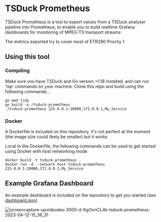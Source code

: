 # TSDuck Prometheus

TSDuck Prometheus is a tool to export values from a TSDuck analyser pipeline into Prometheus, to enable you to build realtime Grafana dashboards for monitoring of MPEG-TS transport streams

The metrics exported try to cover most of ETR290 Priority 1

## Using this tool

### Compiling 

Make sure you have TSDuck and Go version >1.18 installed, and can run 'tsp' commands on your machine. Clone this repo and build using the following commands...

```
go mod tidy
go build -o /tsduck-prometheus
./tsduck-prometheus 225.0.0.1:20000,172.0.0.1,My_Service
```

### Docker

A Dockerfile is included on this repository, it's not perfect at the moment (the image size could likely be smaller) but it works

Local to the Dockerfile, the following commands can be used to get started using Docker with host networking mode 

```
docker build -t tsduck-prometheus .
docker run -d --network host tsduck-prometheus 225.0.0.1:20000,172.0.0.1,My_Service
```

## Example Grafana Dashboard

An example dashboard is included on the repository to get you started (see [dashboard.json](dashboard.json))

![screencapture-upvideodev-3000-d-KgOonCL4k-tsduck-prometheus-2023-04-12-15_36_31](https://user-images.githubusercontent.com/4109420/231584536-ada1fb35-83ea-4e6a-89b6-6b2b2b67d2e0.png)

